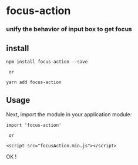 # focus-action

### unify the behavior of input box to get focus

## install
```
npm install focus-action --save

 or

yarn add focus-action
```

## Usage
Next, import the module in your application module:
```
import 'focus-action'

 or

<script src="focusAction.min.js"></script>
```

OK !
